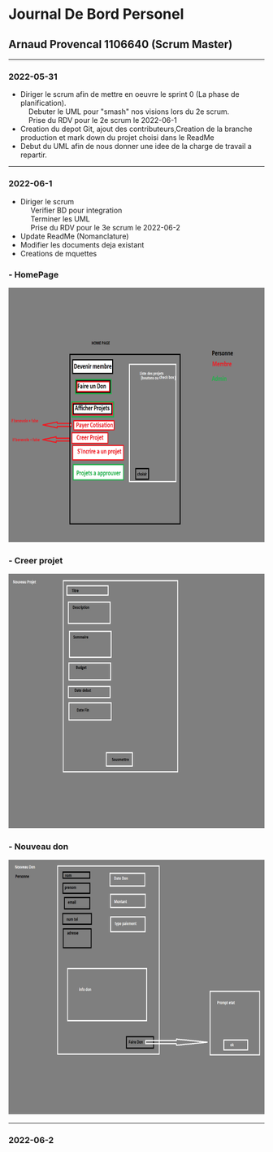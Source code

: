 # Journal De Bord Personel

## Arnaud Provencal 1106640 (Scrum Master)

***
### 2022-05-31
- Diriger le scrum afin de mettre en oeuvre le sprint 0 (La phase de planification).<br>
  &nbsp;&nbsp;&nbsp;&nbsp;Debuter le UML pour "smash" nos visions lors du 2e scrum.<br>
  &nbsp;&nbsp;&nbsp;&nbsp;Prise du RDV pour le 2e scrum le 2022-06-1<br>
- Creation du depot Git, ajout des contributeurs,Creation de la branche production et mark down du projet choisi dans le ReadMe<br>
- Debut du UML afin de nous donner une idee de la charge de travail a repartir.<br>



***
### 2022-06-1
- Diriger le scrum </br>
  &nbsp;&nbsp;&nbsp;&nbsp; Verifier BD pour integration<br/>
  &nbsp;&nbsp;&nbsp;&nbsp; Terminer les UML<br/>
  &nbsp;&nbsp;&nbsp;&nbsp; Prise du RDV pour le 3e scrum le 2022-06-2</br>
- Update ReadMe (Nomanclature)
- Modifier les documents deja existant
- Creations de mquettes
###  - HomePage
<img src="Image\image_journal_Arnaud\page_principale.png" width="900" height="500" alt="Login"> 

### - Creer projet
<img src="Image\image_journal_Arnaud\nouveau_projet.jpg" width="900" height="500" alt="Login">

### - Nouveau don
  <img src="Image\image_journal_Arnaud\nouveau_don.PNG" width="900" height="500" alt="Login">

***
### 2022-06-2
